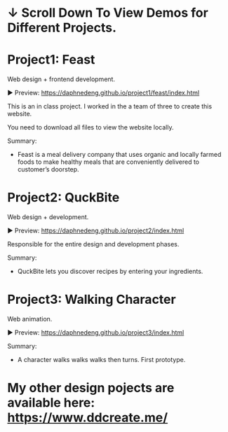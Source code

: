 # ↓ Scroll Down To View Demos for Different Projects.

# Project1: Feast
Web design + frontend development.

► Preview: https://daphnedeng.github.io/project1/feast/index.html

This is an in class project. I worked in the a team of three to create this website. 

You need to download all files to view the website locally.

Summary: 
- Feast is a meal delivery company that uses organic and locally farmed foods to make healthy meals that are conveniently delivered to customer’s doorstep.

# Project2: QuckBite
Web design + development.

► Preview: https://daphnedeng.github.io/project2/index.html

Responsible for the entire design and development phases.

Summary:
- QuckBite lets you discover recipes by entering your ingredients.

# Project3: Walking Character
Web animation.

► Preview: https://daphnedeng.github.io/project3/index.html

Summary:
- A character walks walks walks then turns. First prototype.
 
# My other design pojects are available here: https://www.ddcreate.me/
